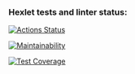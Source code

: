 ### Hexlet tests and linter status:
[![Actions Status](https://github.com/dendy01/frontend-project-44/workflows/hexlet-check/badge.svg)](https://github.com/dendy01/frontend-project-44/actions)

[![Maintainability](https://api.codeclimate.com/v1/badges/38d947893fe21d381632/maintainability)](https://codeclimate.com/github/dendy01/frontend-project-44/maintainability)

[![Test Coverage](https://api.codeclimate.com/v1/badges/38d947893fe21d381632/test_coverage)](https://codeclimate.com/github/dendy01/frontend-project-44/test_coverage)